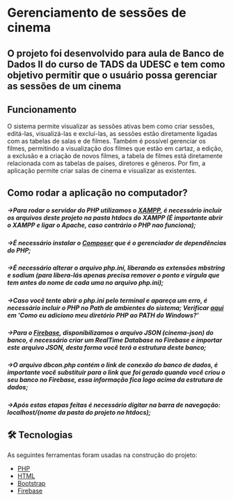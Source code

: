 # Gerenciamento de sessões de cinema

## O projeto foi desenvolvido para aula de Banco de Dados II do curso de TADS da UDESC e tem como objetivo permitir que o usuário possa gerenciar as sessões de um cinema

## Funcionamento

O sistema permite visualizar as sessões ativas bem como criar sessões, editá-las, visualizá-las e excluí-las, as sessões estão diretamente ligadas com as tabelas de salas e de filmes. Também é possível gerenciar os filmes, permitindo a visualização dos filmes que estão em cartaz, a edição, a exclusão e a criação de novos filmes, a tabela de filmes está diretamente relacionada com as tabelas de países, diretores e gêneros. Por fim, a aplicação permite criar salas de cinema e visualizar as existentes.

## Como rodar a aplicação no computador?

##### ->Para rodar o servidor do PHP utilizamos o [XAMPP](https://www.apachefriends.org/pt_br/index.html), é necessário incluir os arquivos deste projeto na pasta htdocs do XAMPP (É importante abrir o XAMPP e ligar o Apache, caso contrário o PHP nao funciona);
##### ->É necessário instalar o [Composer](https://getcomposer.org/download/) que é o gerenciador de dependências do PHP;
##### ->É necessário alterar o arquivo php.ini, liberando as extensões mbstring e sodium (para libera-lás apenas precisa remover o ponto e virgula que tem antes do nome de cada uma no arquivo php.ini);
##### ->Caso você tente abrir o php.ini pelo terminal e apareça um erro, é necessário incluir o PHP no Path de ambientes do sistema; Verificar [aqui](https://www.php.net/manual/pt_BR/faq.installation.php) em 'Como eu adiciono meu diretório PHP ao PATH do Windows?'
##### ->Para o [Firebase](firebase.google.com), disponibilizamos o arquivo JSON (cinema-json) do banco, é necessário criar um RealTime Database no Firebase e importar este arquivo JSON, desta forma você terá a estrutura deste banco;
##### ->O arquivo dbcon.php contém o link de conexão do banco de dados, é importante você substituir para o link que foi gerado quando você criou o seu banco no Firebase, essa informação fica logo acima da estrutura de dados;
##### ->Após estas etapas feitas é necessário digitar na barra de navegação: localhost/(nome da pasta do projeto no htdocs);



## 🛠 Tecnologias

As seguintes ferramentas foram usadas na construção do projeto:

- [PHP](https://www.php.net)
- [HTML](https://html.spec.whatwg.org/multipage/)
- [Bootstrap](https://getbootstrap.com)
- [Firebase](firebase.google.com)

